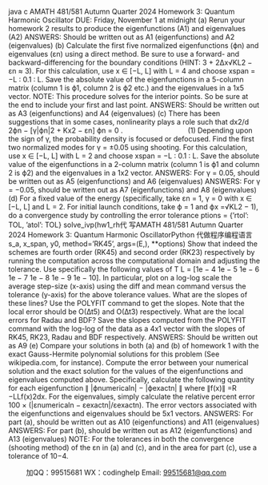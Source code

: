 java c
AMATH 481/581 Autumn Quarter 2024
Homework 3: Quantum Harmonic Oscillator
DUE: Friday, November 1 at midnight
(a) Rerun your homework 2 results to produce the eigenfunctions (A1) and eigenvalues (A2)
ANSWERS: Should be written out as A1 (eigenfunctions) and A2 (eigenvalues)
(b) Calculate the first five normalized eigenfunctions (ϕn) and eigenvalues (εn) using a direct method. Be sure to use a forward- and backward-differencing for the boundary conditions (HINT: 3 + 2∆x√KL2 − εn ≈ 3).
For this calculation, use x ∈ [−L, L] with L = 4 and choose xspan = −L : 0.1 : L. Save the absolute value of the eigenfunctions in a 5-column matrix (column 1 is ϕ1, column 2 is ϕ2 etc.) and the eigenvalues in a 1x5 vector. NOTE: This procedure solves for the interior points. So be sure at the end to include your first and last point.
ANSWERS: Should be written out as A3 (eigenfunctions) and A4 (eigenvalues)
(c) There has been suggestions that in some cases, nonlinearity plays a role such that
dx2/d 2ϕn − [γ|ϕn|2 + Kx2 − εn] ϕn = 0 .                                 (1)
Depending upon the sign of γ, the probability density is focused or defocused. Find the first two normalized modes for γ = ±0.05 using shooting. For this calculation, use x ∈ [−L, L] with L = 2 and choose xspan = −L : 0.1 : L. Save the absolute value of the eigenfunctions in a 2-column matrix (column 1 is ϕ1 and column 2 is ϕ2) and the eigenvalues in a 1x2 vector.
ANSWERS: For γ = 0.05, should be written out as A5 (eigenfunctions) and A6 (eigenvalues)
ANSWERS: For γ = −0.05, should be written out as A7 (eigenfunctions) and A8 (eigenvalues)
(d) For a fixed value of the energy (specifically, take εn = 1, γ = 0 with x ∈ [−L, L] and L = 2. For initial launch conditions, take ϕ = 1 and ϕx =√KL2 − 1), do a convergence study by controlling the error tolerance
ptions = {’rtol’: TOL, ’atol’: TOL}
solve_ivp(hw1_rh代 写AMATH 481/581 Autumn Quarter 2024 Homework 3: Quantum Harmonic OscillatorPython
代做程序编程语言s_a, x_span, y0, method=’RK45’, args=(E,), **options)
Show that indeed the schemes are fourth order (RK45) and second order (RK23) respectively by running the computation across the computational domain and adjusting the tolerance. Use specifically the following values of T L = [1e − 4 1e − 5 1e − 6 1e − 7 1e − 8 1e − 9 1e − 10]. In particular, plot on a log-log scale the average step-size (x-axis) using the diff and mean command versus the tolerance (y-axis) for the above tolerance values. What are the slopes of these lines? Use the POLYFIT command to get the slopes. Note that the local error should be O(∆t5) and O(∆t3) respectively. What are the local errors for Radau and BDF? Save the slopes computed from the POLYFIT command with the log-log of the data as a 4x1 vector with the slopes of RK45, RK23, Radau and BDF respectively.
ANSWERS: Should be written out as A9
(e) Compare your solutions in both (a) and (b) of homework 1 with the exact Gauss-Hermite polynomial solutions for this problem (See wikipedia.com, for instance). Compute the error between your numerical solution and the exact solution for the values of the eigenfunctions and eigenvalues computed above. Specifically, calculate the following quantity for each eigenfunction ∥ |ϕnumericaln| − |ϕexactn| ∥ where ∥f(x)∥ =R −LLf(x)2dx.
For the eigenvalues, simply calculate the relative percent error 100 × (|εnumericaln − εexactn|/εexactn). The error vectors associated with the eigenfunctions and eigenvalues should be 5x1 vectors.
ANSWERS: For part (a), should be written out as A10 (eigenfunctions) and A11 (eigenvalues)
ANSWERS: For part (b), should be written out as A12 (eigenfunctions) and A13 (eigenvalues)
NOTE: For the tolerances in both the convergence (shooting method) of the εn in (a) and (c), and in the area for part (c), use a tolerance of 10−4.







         
加QQ：99515681  WX：codinghelp  Email: 99515681@qq.com
